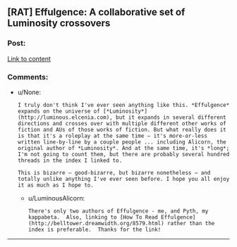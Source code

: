 ## [RAT] Effulgence: A collaborative set of Luminosity crossovers

### Post:

[Link to content](http://edgeofyourseat.dreamwidth.org/2121.html)

### Comments:

- u/None:
  ```
  I truly don't think I've ever seen anything like this. *Effulgence* expands on the universe of [*Luminosity*](http://luminous.elcenia.com), but it expands in several different directions and crosses over with multiple different other works of fiction and AUs of those works of fiction. But what really does it is that it's a roleplay at the same time – it's more-or-less written line-by-line by a couple people ... including Alicorn, the original author of *Luminosity*. And at the same time, it's *long*; I'm not going to count them, but there are probably several hundred threads in the index I linked to.

  This is bizarre – good-bizarre, but bizarre nonetheless – and totally unlike anything I've ever seen before. I hope you all enjoy it as much as I hope to.
  ```

  - u/LuminousAlicorn:
    ```
    There's only two authors of Effulgence - me, and Pyth, my kappabeta.  Also, linking to [How To Read Effulgence](http://belltower.dreamwidth.org/8579.html) rather than the index is preferable.  Thanks for the link!
    ```

---

